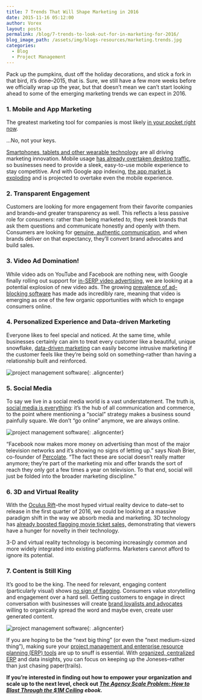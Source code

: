 ```yaml
---
title: 7 Trends That Will Shape Marketing in 2016
date: 2015-11-16 05:12:00
author: Vorex
layout: posts
permalink: /blog/7-trends-to-look-out-for-in-marketing-for-2016/
blog_image_path: /assets/img/blogs-resources/marketing.trends.jpg
categories:
  - Blog
  - Project Management
---
```



Pack up the pumpkins, dust off the holiday decorations, and stick a fork in that bird, it’s done–2015, that is. Sure, we still have a few more weeks before we officially wrap up the year, but that doesn’t mean we can’t start looking ahead to some of the emerging marketing trends we can expect in 2016.<!--more-->

### 1. Mobile and App Marketing

The greatest marketing tool for companies is most likely [in your pocket right now](http://www.vorex.com/productivity-anywhere-any-time-with-vorexs-new-business-management-mobile-app/).

…No, not your keys.

[Smartphones, tablets and other wearable technology](http://www.forbes.com/sites/danielnewman/2015/04/14/10-top-trends-driving-the-future-of-marketing/) are all driving marketing innovation. Mobile usage [has already overtaken desktop traffic](http://adwords.blogspot.com/2015/05/building-for-next-moment.html), so businesses need to provide a sleek, easy-to-use mobile experience to stay competitive. And with Google app indexing, [the app market is exploding](http://www.forbes.com/sites/jaysondemers/2015/09/29/the-top-7-online-marketing-trends-that-will-dominate-2016/) and is projected to overtake even the mobile experience.

### 2. Transparent Engagement

Customers are looking for more engagement from their favorite companies and brands–and greater transparency as well. This reflects a less passive role for consumers: rather than being marketed *to,* they seek brands that ask them questions and communicate honestly and openly *with* them. Consumers are looking for [genuine, authentic communication](http://www.fastcocreate.com/3043109/sector-forecasting/25-predictions-for-what-marketing-will-look-like-in-2020), and when brands deliver on that expectancy, they’ll convert brand advocates and build sales.

### 3. Video Ad Domination!

While video ads on YouTube and Facebook are nothing new, with Google finally rolling out support for [in-SERP video advertising](http://www.forbes.com/sites/jaysondemers/2015/09/25/are-video-ads-coming-to-google-search-results/), we are looking at a potential explosion of new video ads. The growing [prevalence of ad-blocking software](http://www.forbes.com/sites/valleyvoices/2015/09/23/ad-blocking-a-primer/) has made ads incredibly rare, meaning that video is emerging as one of the few organic opportunities with which to engage consumers online.

### 4. Personalized Experience and Data-driven Marketing

Everyone likes to feel special and noticed. At the same time, while businesses certainly can aim to treat every customer like a beautiful, unique snowflake, [data-driven marketing](http://www.vorex.com/supercharging-business-insights-with-online-project-management-erp/) can easily become intrusive marketing if the customer feels like they’re being sold on something–rather than having a relationship built and reinforced.

![project management software](https://media.giphy.com/media/n4GnKL68ol0ty/giphy.gif){: .aligncenter}

### 5. Social Media

To say we live in a social media world is a vast understatement. The truth is, [social media is everything](http://www.vorex.com/38-tips-for-using-social-media-to-grow-your-business/): it’s the hub of all communication and commerce, to the point where mentioning a “social” strategy makes a business sound painfully square. We don’t “go online” anymore, we are always online.

![project management software](http://socialmarketbuzz.com/wp-content/uploads/2013/03/social-media-meme.jpg){: .aligncenter}

“Facebook now makes more money on advertising than most of the major television networks and it’s showing no signs of letting up.” says Noah Brier, co-founder of [Percolate](http://www.fastcocreate.com/3043109/sector-forecasting/25-predictions-for-what-marketing-will-look-like-in-2020). “The fact these are social doesn’t really matter anymore; they’re part of the marketing mix and offer brands the sort of reach they only got a few times a year on television. To that end, social will just be folded into the broader marketing discipline.”

### 6. 3D and Virtual Reality

With the [Oculus Rift](https://www.oculus.com/en-us/)–the most hyped virtual reality device to date–set to release in the first quarter of 2016, we could be looking at a massive paradigm shift in the way we absorb media and marketing. 3D technology has [already boosted flagging movie ticket sales,](http://www.forbes.com/sites/markhughes/2014/11/16/why-3d-will-dominate-cinema-in-the-future/) demonstrating that viewers have a hunger for novelty in their technology.

3-D and virtual reality technology is becoming increasingly common and more widely integrated into existing platforms. Marketers cannot afford to ignore its potential.

### 7. Content is Still King

It’s good to be the king. The need for relevant, engaging content (particularly visual) shows [no sign of flagging](http://www.forbes.com/sites/danielnewman/2015/11/03/the-top-10-marketing-trends-that-will-define-2016/2/). Consumers value storytelling and engagement over a hard sell. Getting customers to engage in direct conversation with businesses will create [brand loyalists and advocates](http://millennialceo.com/branding/branding-evolution-earning-readership-owned-media/) willing to organically spread the word and maybe even, create user generated content.

![project management software](https://media.giphy.com/media/uqamsEc5cm3qU/giphy.gif){: .aligncenter}

If you are hoping to be the “next big thing” (or even the “next medium-sized thing”), making sure your [project management and enterprise resource planning (ERP) tools](http://www.vorex.com/product/online-project-management/) are up to snuff is essential. With [organized, centralized ERP](http://www.vorex.com/characteristics-of-a-modern-erp/) and data insights, you can focus on keeping up the Joneses–rather than just chasing paper(trails).

**If you’re interested in finding out how to empower your organization and scale up to the next level, check out *[The Agency Scale Problem: How to Blast Through the $1M Ceiling](http://vorex.hs-sites.com/agency-scale-ebook?__hstc=100746398.b2843db0333d5242d1d7cad84e1e93d1.1428948442272.1446761301109.1446766390782.96&amp;__hssc=100746398.2.1446766390782&amp;__hsfp=2110192248) ebook.***
